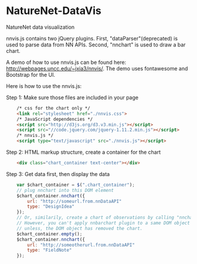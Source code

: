NatureNet-DataVis
=================

NatureNet data visualization

nnvis.js contains two jQuery plugins. First, "dataParser"(deprecated) is used to parse data from NN APIs. Second, "nnchart" is used to draw a bar chart.

A demo of how to use nnvis.js can be found here: http://webpages.uncc.edu/~jxia3/nnvis/. The demo uses fontawesome and Bootstrap for the UI.

Here is how to use the nnvis.js:

Step 1: Make sure those files are included in your page
```HTML
    /* css for the chart only */
    <link rel="stylesheet" href="./nnvis.css">
    /* JavaScript dependencies */
    <script src="http://d3js.org/d3.v3.min.js"></script>
    <script src="//code.jquery.com/jquery-1.11.2.min.js"></script>
    /* nnvis.js */
    <script type="text/javascript" src="./nnvis.js"></script>
```
Step 2: HTML markup structure, create a container for the chart
```HTML
    <div class="chart_container text-center"></div>
```    
Step 3: Get data first, then display the data 
```Javascript
    var $chart_container = $(".chart_container");
    // plug nnchart into this DOM element
  	$chart_container.nnchart({
  		url: "http://someurl.from.nnDataAPI"
		type: "DesignIdea"
	});
	// Or, similarily, create a chart of observations by calling "nnchart" plugin.
	// However, you can't apply nnbarchart plugin to a same DOM object twice,
	// unless, the DOM object has removed the chart.
	$chart_container.empty();
  	$chart_container.nnchart({
		url: "http://someotherurl.from.nnDataAPI"
	  	type: "FieldNote"
	});

  
```

